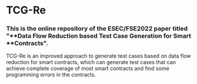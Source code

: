 # TCG-Re
### This is the online repository of the ESEC/FSE2022 paper titled "**Data Flow Reduction based Test Case Generation for Smart **Contracts".

TCG-Re is an improved approach to generate test cases based on data flow reduction for smart contracts, which can generate test cases that can achieve complete coverage of most smart contracts and find some programming errors in the contracts.
